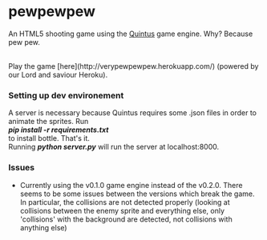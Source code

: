 # pewpewpew
An HTML5 shooting game using the [Quintus](http://www.html5quintus.com/) game engine. Why? Because pew pew.

<br>
Play the game [here](http://verypewpewpew.herokuapp.com/) (powered by our Lord and saviour Heroku).

### Setting up dev environement
A server is necessary because Quintus requires some .json files in order to animate the sprites. Run 
<br> **_pip install -r requirements.txt_**
<br> to install bottle. That's it.
<br> Running **_python server.py_** will run the server at localhost:8000.

### Issues
* Currently using the v0.1.0 game engine instead of the v0.2.0. There seems to be some issues between the versions which break the game. In particular, the collisions are not detected properly (looking at collisions between the enemy sprite and everything else, only 'collisions' with the background are detected, not collisions with anything else)

